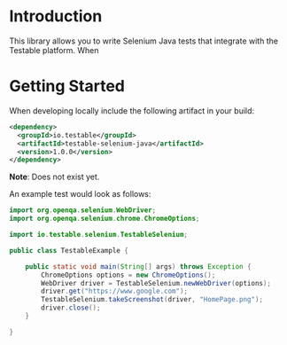 # Introduction

This library allows you to write Selenium Java tests that integrate with the Testable platform. When 

# Getting Started

When developing locally include the following artifact in your build:

```xml
<dependency>
  <groupId>io.testable</groupId>
  <artifactId>testable-selenium-java</artifactId>
  <version>1.0.0</version>
</dependency>
```

**Note**: Does not exist yet.

An example test would look as follows:

```java
import org.openqa.selenium.WebDriver;
import org.openqa.selenium.chrome.ChromeOptions;

import io.testable.selenium.TestableSelenium;

public class TestableExample {

    public static void main(String[] args) throws Exception {
        ChromeOptions options = new ChromeOptions();
        WebDriver driver = TestableSelenium.newWebDriver(options);
        driver.get("https://www.google.com");
        TestableSelenium.takeScreenshot(driver, "HomePage.png");
        driver.close();
    }

}
```

